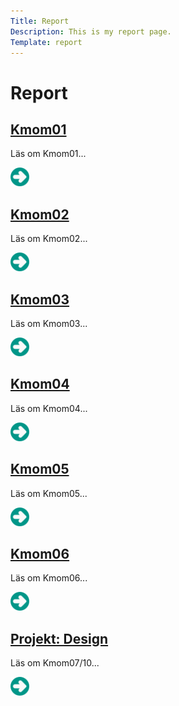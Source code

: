 ```yaml
---
Title: Report
Description: This is my report page.
Template: report
---
```


Report
==========================

<div class="kmom-box">
    <a href="report/kmom01" class="rubrik"><h2>Kmom01</h2></a>
    <p>Läs om Kmom01...</p>
    <a href="report/kmom01"><img src="content/img/arrow-right.png" width="30" height="30"></a>
</div>

<div class="kmom-box">
    <a href="report/kmom02" class="rubrik"><h2>Kmom02</h2></a>
    <p>Läs om Kmom02...</p>
    <a href="report/kmom02"><img src="content/img/arrow-right.png" width="30" height="30"></a>
</div>

<div class="kmom-box">
    <a href="report/kmom03" class="rubrik"><h2>Kmom03</h2></a>
    <p>Läs om Kmom03...</p>
    <a href="report/kmom03"><img src="content/img/arrow-right.png" width="30" height="30"></a>
</div>

<div class="kmom-box">
    <a href="report/kmom04" class="rubrik"><h2>Kmom04</h2></a>
    <p>Läs om Kmom04...</p>
    <a href="report/kmom04"><img src="content/img/arrow-right.png" width="30" height="30"></a>
</div>

<div class="kmom-box">
    <a href="report/kmom05" class="rubrik"><h2>Kmom05</h2></a>
    <p>Läs om Kmom05...</p>
    <a href="report/kmom05"><img src="content/img/arrow-right.png" width="30" height="30"></a>
</div>

<div class="kmom-box">
    <a href="report/kmom06" class="rubrik"><h2>Kmom06</h2></a>
    <p>Läs om Kmom06...</p>
    <a href="report/kmom06"><img src="content/img/arrow-right.png" width="30" height="30"></a>
</div>

<div class="kmom-box projekt">
    <a href="report/kmom10" class="rubrik"><h2>Projekt: Design</h2></a>
    <p>Läs om Kmom07/10...</p>
    <a href="report/kmom10"><img src="content/img/arrow-right.png" width="30" height="30"></a>
</div>
